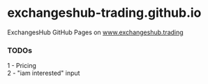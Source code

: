 # exchangeshub-trading.github.io
ExchangesHub GitHub Pages on www.exchangeshub.trading

### TODOs
1 - Pricing  
2 - "iam interested" input  

